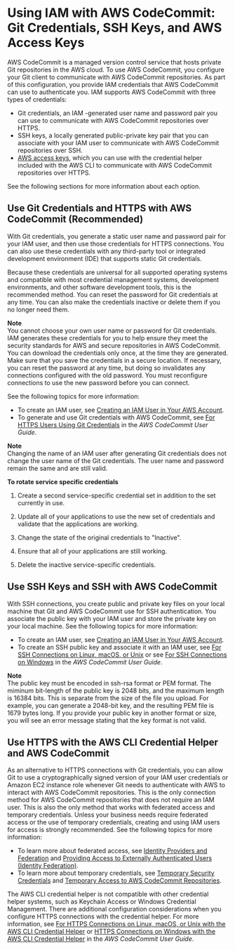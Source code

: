 # Using IAM with AWS CodeCommit: Git Credentials, SSH Keys, and AWS Access Keys<a name="id_credentials_ssh-keys"></a>

AWS CodeCommit is a managed version control service that hosts private Git repositories in the AWS cloud\. To use AWS CodeCommit, you configure your Git client to communicate with AWS CodeCommit repositories\. As part of this configuration, you provide IAM credentials that AWS CodeCommit can use to authenticate you\. IAM supports AWS CodeCommit with three types of credentials:
+ Git credentials, an IAM \-generated user name and password pair you can use to communicate with AWS CodeCommit repositories over HTTPS\.
+ SSH keys, a locally generated public\-private key pair that you can associate with your IAM user to communicate with AWS CodeCommit repositories over SSH\.
+  [AWS access keys](id_credentials_access-keys.md), which you can use with the credential helper included with the AWS CLI to communicate with AWS CodeCommit repositories over HTTPS\.

See the following sections for more information about each option\. 

## Use Git Credentials and HTTPS with AWS CodeCommit \(Recommended\)<a name="git-credentials-code-commit"></a>

With Git credentials, you generate a static user name and password pair for your IAM user, and then use those credentials for HTTPS connections\. You can also use these credentials with any third\-party tool or integrated development environment \(IDE\) that supports static Git credentials\.

Because these credentials are universal for all supported operating systems and compatible with most credential management systems, development environments, and other software development tools, this is the recommended method\. You can reset the password for Git credentials at any time\. You can also make the credentials inactive or delete them if you no longer need them\.

**Note**  
You cannot choose your own user name or password for Git credentials\. IAM generates these credentials for you to help ensure they meet the security standards for AWS and secure repositories in AWS CodeCommit\. You can download the credentials only once, at the time they are generated\. Make sure that you save the credentials in a secure location\. If necessary, you can reset the password at any time, but doing so invalidates any connections configured with the old password\. You must reconfigure connections to use the new password before you can connect\.

See the following topics for more information: 
+ To create an IAM user, see [Creating an IAM User in Your AWS Account](id_users_create.md)\. 
+ To generate and use Git credentials with AWS CodeCommit, see [For HTTPS Users Using Git Credentials](http://docs.aws.amazon.com/codecommit/latest/userguide/setting-up-gc.html) in the *AWS CodeCommit User Guide*\. 

**Note**  
Changing the name of an IAM user after generating Git credentials does not change the user name of the Git credentials\. The user name and password remain the same and are still valid\. 

**To rotate service specific credentials**

1. Create a second service\-specific credential set in addition to the set currently in use\.

1. Update all of your applications to use the new set of credentials and validate that the applications are working\.

1. Change the state of the original credentials to "Inactive"\.

1. Ensure that all of your applications are still working\.

1. Delete the inactive service\-specific credentials\.

## Use SSH Keys and SSH with AWS CodeCommit<a name="ssh-keys-code-commit"></a>

With SSH connections, you create public and private key files on your local machine that Git and AWS CodeCommit use for SSH authentication\. You associate the public key with your IAM user and store the private key on your local machine\. See the following topics for more information: 
+ To create an IAM user, see [Creating an IAM User in Your AWS Account](id_users_create.md)\. 
+ To create an SSH public key and associate it with an IAM user, see [For SSH Connections on Linux, macOS, or Unix](http://docs.aws.amazon.com/codecommit/latest/userguide/setting-up-ssh-unixes.html) or see [For SSH Connections on Windows](http://docs.aws.amazon.com/codecommit/latest/userguide/setting-up-ssh-windows.html) in the *AWS CodeCommit User Guide*\. 

**Note**  
The public key must be encoded in ssh\-rsa format or PEM format\. The miminum bit\-length of the public key is 2048 bits, and the maximum length is 16384 bits\. This is separate from the size of the file you upload\. For example, you can generate a 2048\-bit key, and the resulting PEM file is 1679 bytes long\. If you provide your public key in another format or size, you will see an error message stating that the key format is not valid\.

## Use HTTPS with the AWS CLI Credential Helper and AWS CodeCommit<a name="access-keys-code-commit"></a>

As an alternative to HTTPS connections with Git credentials, you can allow Git to use a cryptographically signed version of your IAM user credentials or Amazon EC2 instance role whenever Git needs to authenticate with AWS to interact with AWS CodeCommit repositories\. This is the only connection method for AWS CodeCommit repositories that does not require an IAM user\. This is also the only method that works with federated access and temporary credentials\. Unless your business needs require federated access or the use of temporary credentials, creating and using IAM users for access is strongly recommended\. See the following topics for more information:
+ To learn more about federated access, see [Identity Providers and Federation](id_roles_providers.md) and [Providing Access to Externally Authenticated Users \(Identity Federation\)](id_roles_common-scenarios_federated-users.md)\. 
+ To learn more about temporary credentials, see [Temporary Security Credentials](id_credentials_temp.md) and [Temporary Access to AWS CodeCommit Repositories](http://docs.aws.amazon.com/codecommit/latest/userguide/temporary-access.html)\. 

The AWS CLI credential helper is not compatible with other credential helper systems, such as Keychain Access or Windows Credential Management\. There are additional configuration considerations when you configure HTTPS connections with the credential helper\. For more information, see [For HTTPS Connections on Linux, macOS, or Unix with the AWS CLI Credential Helper](http://docs.aws.amazon.com/codecommit/latest/userguide/setting-up-https-unixes.html) or [HTTPS Connections on Windows with the AWS CLI Credential Helper](http://docs.aws.amazon.com/codecommit/latest/userguide/setting-up-https-windows.html) in the *AWS CodeCommit User Guide*\.